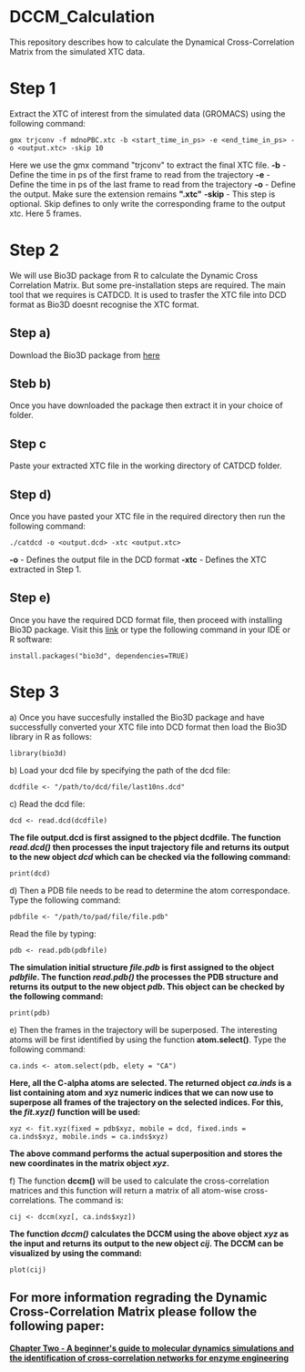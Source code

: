 # DCCM_Calculation
This repository describes how to calculate the Dynamical Cross-Correlation Matrix from the simulated XTC data.

# Step 1
Extract the XTC of interest from the simulated data (GROMACS) using the following command:
```
gmx trjconv -f mdnoPBC.xtc -b <start_time_in_ps> -e <end_time_in_ps> -o <output.xtc> -skip 10
```
Here we use the gmx command "trjconv" to extract the final XTC file.
**-b** - Define the time in ps of the first frame to read from the trajectory
**-e** - Define the time in ps of the last frame to read from the trajectory
**-o** - Define the output. Make sure the extension remains **".xtc"**
**-skip** - This step is optional. Skip defines to only write the corresponding frame to the output xtc. Here 5 frames.

# Step 2
We will use Bio3D package from R to calculate the Dynamic Cross Correlation Matrix. But some pre-installation steps are required. The main tool that we requires is CATDCD. It is used to trasfer the XTC file into DCD format as Bio3D doesnt recognise the XTC format.

## Step a)
Download the Bio3D package from [here](http://www.ks.uiuc.edu/Development/MDTools/catdcd/)

## Steb b)
Once you have downloaded the package then extract it in your choice of folder.

## Step c
Paste your extracted XTC file in the working directory of CATDCD folder.

## Step d)
Once you have pasted your XTC file in the required directory then run the following command:
```
./catdcd -o <output.dcd> -xtc <output.xtc>
```
**-o** - Defines the output file in the DCD format
**-xtc** - Defines the XTC extracted in Step 1.

## Step e)
Once you have the required DCD format file, then proceed with installing Bio3D package. Visit this [link](http://thegrantlab.org/bio3d/tutorials/installing-bio3d) or type the following command in your IDE or R software:
```
install.packages("bio3d", dependencies=TRUE)
```

# Step 3
a) Once you have succesfully installed the Bio3D package and have successfully converted your XTC file into DCD format then load the Bio3D library in R as follows:
```
library(bio3d)
```
b) Load your dcd file by specifying the path of the dcd file:
```
dcdfile <- "/path/to/dcd/file/last10ns.dcd"
```
c) Read the dcd file:
```
dcd <- read.dcd(dcdfile)
```
**The file output.dcd is first assigned to the pbject dcdfile. The function *read.dcd()* then processes the input trajectory file and returns its output to the new object *dcd* which can be checked via the following command:**
```
print(dcd)
```
d) Then a PDB file needs to be read to determine the atom correspondace. Type the following command:
```
pdbfile <- "/path/to/pad/file/file.pdb"
```
Read the file by typing:
```
pdb <- read.pdb(pdbfile)
```
**The simulation initial structure *file.pdb* is first assigned to the object *pdbfile*. The function *read.pdb()* the processes the PDB structure and returns its output to the new object *pdb*. This object can be checked by the following command:**
```
print(pdb)
```
e) Then the frames in the trajectory will be superposed. The interesting atoms will be first identified by using the function **atom.select()**. Type the following command:
```
ca.inds <- atom.select(pdb, elety = "CA")
```
**Here, all the C-alpha atoms are selected. The returned object *ca.inds* is a list containing atom and xyz numeric indices that we can now use to superpose all frames of the trajectory on the selected indices. For this, the *fit.xyz()* function will be used:**
```
xyz <- fit.xyz(fixed = pdb$xyz, mobile = dcd, fixed.inds = ca.inds$xyz, mobile.inds = ca.inds$xyz)
```
**The above command performs the actual superposition and stores the new coordinates in the matrix object *xyz*.**

f) The function **dccm()** will be used to calculate the cross-correlation matrices and this function will return a matrix of all atom-wise cross-correlations. The command is:
```
cij <- dccm(xyz[, ca.inds$xyz])
```
**The function *dccm()* calculates the DCCM using the above object *xyz* as the input and returns its output to the new object *cij*. The DCCM can be visualized by using the command:**
```
plot(cij)
```

## For more information regrading the Dynamic Cross-Correlation Matrix please follow the following paper:
**[Chapter Two - A beginner's guide to molecular dynamics simulations and the identification of cross-correlation networks for enzyme engineering](https://www.sciencedirect.com/science/article/pii/S0076687920301488?via%3Dihub)**
